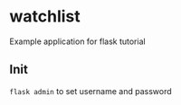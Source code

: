# watchlist
Example application for flask tutorial

## Init

`flask admin` to set username and password
